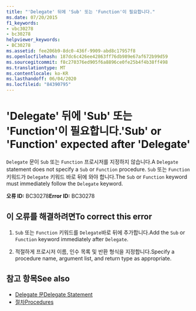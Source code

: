 ```yaml
---
title: "'Delegate' 뒤에 'Sub' 또는 'Function'이 필요합니다."
ms.date: 07/20/2015
f1_keywords:
- vbc30278
- bc30278
helpviewer_keywords:
- BC30278
ms.assetid: fee206b9-8dc0-436f-9909-abd8c17957f8
ms.openlocfilehash: 187dc6c426ee42863ff76db989e67af672b99d59
ms.sourcegitcommit: f8c270376ed905f6a8896ce0fe25b4f4b38ff498
ms.translationtype: MT
ms.contentlocale: ko-KR
ms.lasthandoff: 06/04/2020
ms.locfileid: "84390795"
---
```

# <a name="sub-or-function-expected-after-delegate"></a><span data-ttu-id="9f20c-102">'Delegate' 뒤에 'Sub' 또는 'Function'이 필요합니다.</span><span class="sxs-lookup"><span data-stu-id="9f20c-102">'Sub' or 'Function' expected after 'Delegate'</span></span>
<span data-ttu-id="9f20c-103">`Delegate` 문이 `Sub` 또는 `Function` 프로시저를 지정하지 않습니다.</span><span class="sxs-lookup"><span data-stu-id="9f20c-103">A `Delegate` statement does not specify a `Sub` or `Function` procedure.</span></span> <span data-ttu-id="9f20c-104">`Sub` 또는 `Function` 키워드가 `Delegate` 키워드 바로 뒤에 와야 합니다.</span><span class="sxs-lookup"><span data-stu-id="9f20c-104">The `Sub` or `Function` keyword must immediately follow the `Delegate` keyword.</span></span>  
  
 <span data-ttu-id="9f20c-105">**오류 ID:** BC30278</span><span class="sxs-lookup"><span data-stu-id="9f20c-105">**Error ID:** BC30278</span></span>  
  
## <a name="to-correct-this-error"></a><span data-ttu-id="9f20c-106">이 오류를 해결하려면</span><span class="sxs-lookup"><span data-stu-id="9f20c-106">To correct this error</span></span>  
  
1. <span data-ttu-id="9f20c-107">`Sub` 또는 `Function` 키워드를 `Delegate`바로 뒤에 추가합니다.</span><span class="sxs-lookup"><span data-stu-id="9f20c-107">Add the `Sub` or `Function` keyword immediately after `Delegate`.</span></span>  
  
2. <span data-ttu-id="9f20c-108">적절하게 프로시저 이름, 인수 목록 및 반환 형식을 지정합니다.</span><span class="sxs-lookup"><span data-stu-id="9f20c-108">Specify a procedure name, argument list, and return type as appropriate.</span></span>  
  
## <a name="see-also"></a><span data-ttu-id="9f20c-109">참고 항목</span><span class="sxs-lookup"><span data-stu-id="9f20c-109">See also</span></span>

- [<span data-ttu-id="9f20c-110">Delegate 문</span><span class="sxs-lookup"><span data-stu-id="9f20c-110">Delegate Statement</span></span>](../language-reference/statements/delegate-statement.md)
- [<span data-ttu-id="9f20c-111">절차</span><span class="sxs-lookup"><span data-stu-id="9f20c-111">Procedures</span></span>](../programming-guide/language-features/procedures/index.md)
